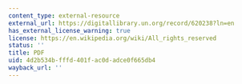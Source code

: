 ```yaml
---
content_type: external-resource
external_url: https://digitallibrary.un.org/record/620238?ln=en
has_external_license_warning: true
license: https://en.wikipedia.org/wiki/All_rights_reserved
status: ''
title: PDF
uid: 4d2b534b-fffd-401f-ac0d-adce0f665db4
wayback_url: ''
---
```

